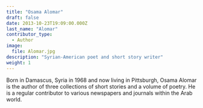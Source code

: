 ```yaml
---
title: "Osama Alomar"
draft: false
date: 2013-10-23T19:09:00.000Z
last_name: "Alomar"
contributor_type:
  - Author
image:
  file: Alomar.jpg
description: "Syrian-American poet and short story writer"
weight: 1
---
```


Born in Damascus, Syria in 1968 and now living in Pittsburgh, Osama Alomar is the author of three collections of short stories and a volume of poetry. He is a regular contributor to various newspapers and journals within the Arab world.

